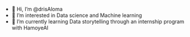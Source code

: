 - 👋 Hi, I’m @drisAloma
- 👀 I’m interested in Data science and Machine learning
- 🌱 I’m currently learning Data storytelling through an internship program with HamoyeAI

<!---
drisAloma/drisAloma is a ✨ special ✨ repository because its `README.md` (this file) appears on your GitHub profile.
You can click the Preview link to take a look at your changes.
--->
